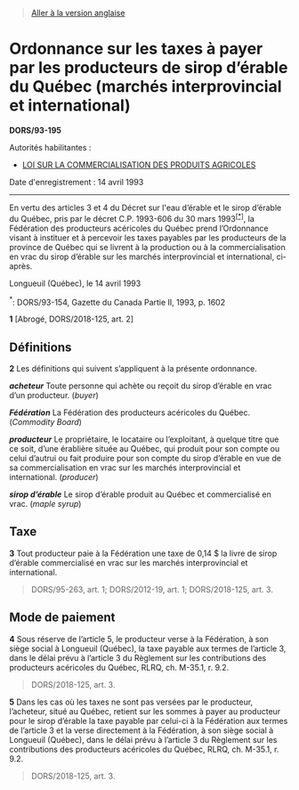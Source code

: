 > [Aller à la version anglaise](/en/Regulations/Statutory%20Orders%20and%20Regulations/93/195.md)

# Ordonnance sur les taxes à payer par les producteurs de sirop d’érable du Québec (marchés interprovincial et international)

**DORS/93-195**

Autorités habilitantes : 
- [LOI SUR LA COMMERCIALISATION DES PRODUITS AGRICOLES](/fr/Lois/Lois%20révisées%20du%20Canada/A/A-6.md)

Date d'enregistrement : 14 avril 1993

----------

En vertu des articles 3 et 4 du Décret sur l'eau d’érable et le sirop d’érable du Québec, pris par le décret C.P. 1993-606 du 30 mars 1993<sup><a href='#footnote1_f'>[*]</a></sup>, la Fédération des producteurs acéricoles du Québec prend l’Ordonnance visant à instituer et à percevoir les taxes payables par les producteurs de la province de Québec qui se livrent à la production ou à la commercialisation en vrac du sirop d’érable sur les marchés interprovincial et international, ci-après.

Longueuil (Québec), le 14 avril 1993

<a name='footnote1_f'><sup>*</sup></a>: DORS/93-154, Gazette du Canada Partie II, 1993, p. 1602<br />



**1** [Abrogé, DORS/2018-125, art. 2]




## Définitions


**2** Les définitions qui suivent s’appliquent à la présente ordonnance.

***acheteur*** Toute personne qui achète ou reçoit du sirop d’érable en vrac d’un producteur. (*buyer*)

***Fédération*** La Fédération des producteurs acéricoles du Québec. (*Commodity Board*)

***producteur*** Le propriétaire, le locataire ou l’exploitant, à quelque titre que ce soit, d’une érablière située au Québec, qui produit pour son compte ou celui d’autrui ou fait produire pour son compte du sirop d’érable en vue de sa commercialisation en vrac sur les marchés interprovincial et international. (*producer*)

***sirop d’érable*** Le sirop d’érable produit au Québec et commercialisé en vrac. (*maple syrup*)




## Taxe


**3** Tout producteur paie à la Fédération une taxe de 0,14 $ la livre de sirop d’érable commercialisé en vrac sur les marchés interprovincial et international.
> DORS/95-263, art. 1; DORS/2012-19, art. 1; DORS/2018-125, art. 3.





## Mode de paiement


**4** Sous réserve de l’article 5, le producteur verse à la Fédération, à son siège social à Longueuil (Québec), la taxe payable aux termes de l’article 3, dans le délai prévu à l’article 3 du Règlement sur les contributions des producteurs acéricoles du Québec, RLRQ, ch. M-35.1, r. 9.2.
> DORS/2018-125, art. 3.




**5** Dans les cas où les taxes ne sont pas versées par le producteur, l’acheteur, situé au Québec, retient sur les sommes à payer au producteur pour le sirop d’érable la taxe payable par celui-ci à la Fédération aux termes de l’article 3 et la verse directement à la Fédération, à son siège social à Longueuil (Québec), dans le délai prévu à l’article 3 du Règlement sur les contributions des producteurs acéricoles du Québec, RLRQ, ch. M-35.1, r. 9.2.
> DORS/2018-125, art. 3.



